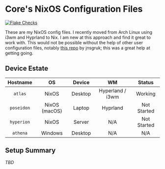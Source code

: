 # Core's NixOS Configuration Files

[![Flake Checks](https://github.com/coredev-uk/nixos/actions/workflows/nix-check.yml/badge.svg)](https://github.com/coredev-uk/nixos/actions/workflows/nix-check.yml)

These are my NixOS config files. I recently moved from Arch Linux using i3wm and Hyprland to Nix. I am new at this approach and find it great to work with. This would not be possible without the help of other user configuration files, notably [this repo](https://github.com/jnsgruk/nixos-config) by jnsgruk; this was a great help at getting going.

## Device Estate

| Hostname | OS | Device | WM | Status |  
| :------: | :----: | :-----: | :----------: | :--------: |
| `atlas` | NixOS | Desktop | Hyperland / i3wm | Working |
| `poseidon` | NixOS (macOS) | Laptop | Hyprland | Not Started |
| `hyperion` | NixOS | Server | N/A | Not Started |
| `athena` | Windows | Desktop | N/A | N/A |

## Setup Summary

*TBD*
